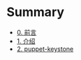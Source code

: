 # Summary

* [0. 前言](README.md)
* [1. 介绍](Introduction/Intro.md)
* [2. puppet-keystone](puppet-keystone/intro.md)

